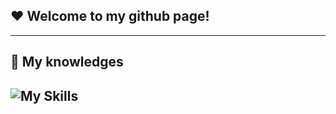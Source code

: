 ## ❤️ Welcome to my github page!</strong>

---

## 🚀 My knowledges
![My Skills](https://skillicons.dev/icons?i=java,gradle,maven,python,fastapi,figma,firebase,arch)
---
